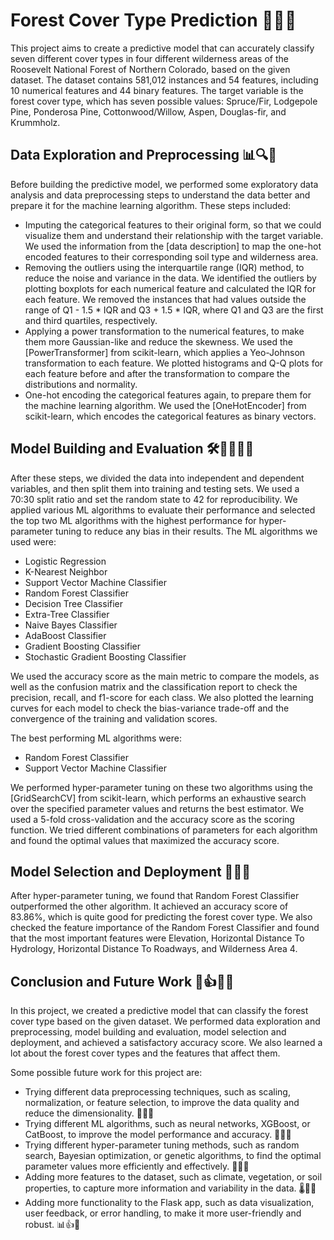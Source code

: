 # Forest Cover Type Prediction 🌲🌳🌴

This project aims to create a predictive model that can accurately classify seven different cover types in four different wilderness areas of the Roosevelt National Forest of Northern Colorado, based on the given dataset. The dataset contains 581,012 instances and 54 features, including 10 numerical features and 44 binary features. The target variable is the forest cover type, which has seven possible values: Spruce/Fir, Lodgepole Pine, Ponderosa Pine, Cottonwood/Willow, Aspen, Douglas-fir, and Krummholz.

## Data Exploration and Preprocessing 📊🔍🧹

Before building the predictive model, we performed some exploratory data analysis and data preprocessing steps to understand the data better and prepare it for the machine learning algorithm. These steps included:

- Imputing the categorical features to their original form, so that we could visualize them and understand their relationship with the target variable. We used the information from the [data description] to map the one-hot encoded features to their corresponding soil type and wilderness area.
- Removing the outliers using the interquartile range (IQR) method, to reduce the noise and variance in the data. We identified the outliers by plotting boxplots for each numerical feature and calculated the IQR for each feature. We removed the instances that had values outside the range of Q1 - 1.5 * IQR and Q3 + 1.5 * IQR, where Q1 and Q3 are the first and third quartiles, respectively.
- Applying a power transformation to the numerical features, to make them more Gaussian-like and reduce the skewness. We used the [PowerTransformer] from scikit-learn, which applies a Yeo-Johnson transformation to each feature. We plotted histograms and Q-Q plots for each feature before and after the transformation to compare the distributions and normality.
- One-hot encoding the categorical features again, to prepare them for the machine learning algorithm. We used the [OneHotEncoder] from scikit-learn, which encodes the categorical features as binary vectors.

## Model Building and Evaluation 🛠️👷‍♂️👩‍🔬

After these steps, we divided the data into independent and dependent variables, and then split them into training and testing sets. We used a 70:30 split ratio and set the random state to 42 for reproducibility. We applied various ML algorithms to evaluate their performance and selected the top two ML algorithms with the highest performance for hyper-parameter tuning to reduce any bias in their results. The ML algorithms we used were:

- Logistic Regression
- K-Nearest Neighbor
- Support Vector Machine Classifier
- Random Forest Classifier
- Decision Tree Classifier
- Extra-Tree Classifier
- Naive Bayes Classifier
- AdaBoost Classifier
- Gradient Boosting Classifier
- Stochastic Gradient Boosting Classifier

We used the accuracy score as the main metric to compare the models, as well as the confusion matrix and the classification report to check the precision, recall, and f1-score for each class. We also plotted the learning curves for each model to check the bias-variance trade-off and the convergence of the training and validation scores.

The best performing ML algorithms were:

- Random Forest Classifier
- Support Vector Machine Classifier

We performed hyper-parameter tuning on these two algorithms using the [GridSearchCV] from scikit-learn, which performs an exhaustive search over the specified parameter values and returns the best estimator. We used a 5-fold cross-validation and the accuracy score as the scoring function. We tried different combinations of parameters for each algorithm and found the optimal values that maximized the accuracy score.

## Model Selection and Deployment 🚀👏🎉

After hyper-parameter tuning, we found that Random Forest Classifier outperformed the other algorithm. It achieved an accuracy score of 83.86%, which is quite good for predicting the forest cover type. We also checked the feature importance of the Random Forest Classifier and found that the most important features were Elevation, Horizontal Distance To Hydrology, Horizontal Distance To Roadways, and Wilderness Area 4.



## Conclusion and Future Work 📝👍👩‍💻

In this project, we created a predictive model that can classify the forest cover type based on the given dataset. We performed data exploration and preprocessing, model building and evaluation, model selection and deployment, and achieved a satisfactory accuracy score. We also learned a lot about the forest cover types and the features that affect them.

Some possible future work for this project are:

- Trying different data preprocessing techniques, such as scaling, normalization, or feature selection, to improve the data quality and reduce the dimensionality. 📏🔢🔎
- Trying different ML algorithms, such as neural networks, XGBoost, or CatBoost, to improve the model performance and accuracy. 🧠🚀🐱
- Trying different hyper-parameter tuning methods, such as random search, Bayesian optimization, or genetic algorithms, to find the optimal parameter values more efficiently and effectively. 🎲🔮🧬
- Adding more features to the dataset, such as climate, vegetation, or soil properties, to capture more information and variability in the data. 🌡️🌿🌱
- Adding more functionality to the Flask app, such as data visualization, user feedback, or error handling, to make it more user-friendly and robust. 📊👍🚫
